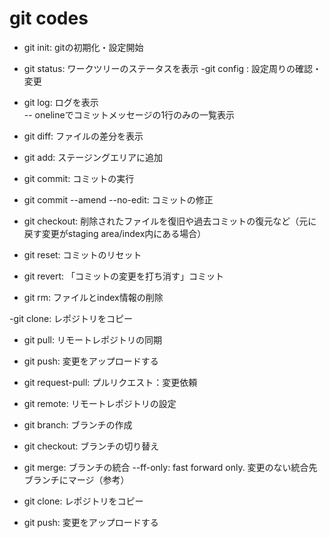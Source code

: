 # git codes
- git init: 
  gitの初期化・設定開始
- git status: 
  ワークツリーのステータスを表示
-git config : 
  設定周りの確認・変更
- git log: ログを表示    
  -- onelineでコミットメッセージの1行のみの一覧表示
- git diff: 
  ファイルの差分を表示
- git add: 
  ステージングエリアに追加
- git commit: 
  コミットの実行

- git commit 
  --amend --no-edit: コミットの修正
- git checkout: 
  削除されたファイルを復旧や過去コミットの復元など（元に戻す変更がstaging area/index内にある場合）
- git reset: 
  コミットのリセット
- git revert: 
 「コミットの変更を打ち消す」コミット
- git rm: 
  ファイルとindex情報の削除

-git clone: 
  レポジトリをコピー
- git pull: 
  リモートレポジトリの同期	
- git push: 
  変更をアップロードする
- git request-pull: 
  プルリクエスト：変更依頼
- git remote: 
  リモートレポジトリの設定

- git branch: 
  ブランチの作成
- git checkout: 
  ブランチの切り替え
- git merge: 
  ブランチの統合    --ff-only: fast forward only. 変更のない統合先ブランチにマージ（参考）
- git clone: 
  レポジトリをコピー
- git push: 
  変更をアップロードする
